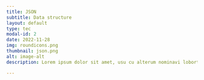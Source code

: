 ```yaml
---
title: JSON
subtitle: Data structure
layout: default
type: tec
modal-id: 2
date: 2022-11-28
img: roundicons.png
thumbnail: json.png
alt: image-alt
description: Lorem ipsum dolor sit amet, usu cu alterum nominavi lobortis. 

---
```

